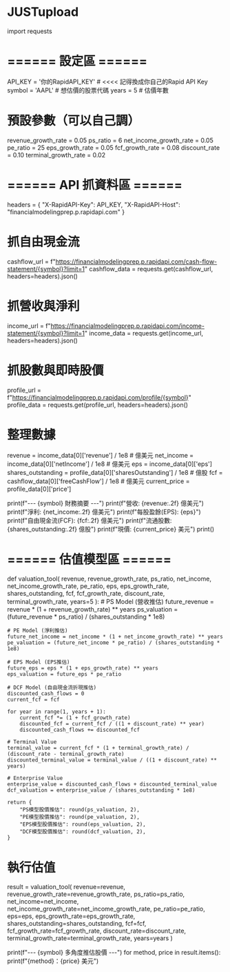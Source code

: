 # JUSTupload
import requests

# ====== 設定區 ======

API_KEY = '你的RapidAPI_KEY'  # <<<< 記得換成你自己的Rapid API Key
symbol = 'AAPL'              # 想估價的股票代碼
years = 5                    # 估價年數

# 預設參數（可以自己調）
revenue_growth_rate = 0.05
ps_ratio = 6
net_income_growth_rate = 0.05
pe_ratio = 25
eps_growth_rate = 0.05
fcf_growth_rate = 0.08
discount_rate = 0.10
terminal_growth_rate = 0.02

# ====== API 抓資料區 ======

headers = {
    "X-RapidAPI-Key": API_KEY,
    "X-RapidAPI-Host": "financialmodelingprep.p.rapidapi.com"
}

# 抓自由現金流
cashflow_url = f"https://financialmodelingprep.p.rapidapi.com/cash-flow-statement/{symbol}?limit=1"
cashflow_data = requests.get(cashflow_url, headers=headers).json()

# 抓營收與淨利
income_url = f"https://financialmodelingprep.p.rapidapi.com/income-statement/{symbol}?limit=1"
income_data = requests.get(income_url, headers=headers).json()

# 抓股數與即時股價
profile_url = f"https://financialmodelingprep.p.rapidapi.com/profile/{symbol}"
profile_data = requests.get(profile_url, headers=headers).json()

# 整理數據
revenue = income_data[0]['revenue'] / 1e8  # 億美元
net_income = income_data[0]['netIncome'] / 1e8  # 億美元
eps = income_data[0]['eps']
shares_outstanding = profile_data[0]['sharesOutstanding'] / 1e8  # 億股
fcf = cashflow_data[0]['freeCashFlow'] / 1e8  # 億美元
current_price = profile_data[0]['price']

print(f"--- {symbol} 財務摘要 ---")
print(f"營收: {revenue:.2f} 億美元")
print(f"淨利: {net_income:.2f} 億美元")
print(f"每股盈餘(EPS): {eps}")
print(f"自由現金流(FCF): {fcf:.2f} 億美元")
print(f"流通股數: {shares_outstanding:.2f} 億股")
print(f"現價: {current_price} 美元")
print()

# ====== 估值模型區 ======

def valuation_tool(
    revenue, revenue_growth_rate, ps_ratio,
    net_income, net_income_growth_rate, pe_ratio,
    eps, eps_growth_rate,
    shares_outstanding,
    fcf, fcf_growth_rate, discount_rate, terminal_growth_rate,
    years=5
):
    # PS Model (營收推估)
    future_revenue = revenue * (1 + revenue_growth_rate) ** years
    ps_valuation = (future_revenue * ps_ratio) / (shares_outstanding * 1e8)

    # PE Model (淨利推估)
    future_net_income = net_income * (1 + net_income_growth_rate) ** years
    pe_valuation = (future_net_income * pe_ratio) / (shares_outstanding * 1e8)

    # EPS Model (EPS推估)
    future_eps = eps * (1 + eps_growth_rate) ** years
    eps_valuation = future_eps * pe_ratio

    # DCF Model (自由現金流折現推估)
    discounted_cash_flows = 0
    current_fcf = fcf

    for year in range(1, years + 1):
        current_fcf *= (1 + fcf_growth_rate)
        discounted_fcf = current_fcf / ((1 + discount_rate) ** year)
        discounted_cash_flows += discounted_fcf

    # Terminal Value
    terminal_value = current_fcf * (1 + terminal_growth_rate) / (discount_rate - terminal_growth_rate)
    discounted_terminal_value = terminal_value / ((1 + discount_rate) ** years)

    # Enterprise Value
    enterprise_value = discounted_cash_flows + discounted_terminal_value
    dcf_valuation = enterprise_value / (shares_outstanding * 1e8)

    return {
        "PS模型股價推估": round(ps_valuation, 2),
        "PE模型股價推估": round(pe_valuation, 2),
        "EPS模型股價推估": round(eps_valuation, 2),
        "DCF模型股價推估": round(dcf_valuation, 2),
    }

# 執行估值
result = valuation_tool(
    revenue=revenue,
    revenue_growth_rate=revenue_growth_rate,
    ps_ratio=ps_ratio,
    net_income=net_income,
    net_income_growth_rate=net_income_growth_rate,
    pe_ratio=pe_ratio,
    eps=eps,
    eps_growth_rate=eps_growth_rate,
    shares_outstanding=shares_outstanding,
    fcf=fcf,
    fcf_growth_rate=fcf_growth_rate,
    discount_rate=discount_rate,
    terminal_growth_rate=terminal_growth_rate,
    years=years
)

print(f"--- {symbol} 多角度推估股價 ---")
for method, price in result.items():
    print(f"{method}：{price} 美元")